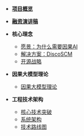 * [**项目概览**](/)
* [**融资演讲稿**](PITCH_DECK.md)

* **核心理念**
  * [愿景：为什么需要因果AI](01-executive-summary/vision.md)
  * [解决方案：DiscoSCM](01-executive-summary/solution.md)
  * [开源战略](04-traction/open-source-strategy.md)

* **因果大模型理论**
  * [因果大模型理论](02-technology/causal_llm_construction_v3.md)

* **工程技术架构**
  * [核心技术突破](02-technology/breakthrough.md)
  * [系统架构](02-technology/architecture.md)
  * [技术路线图](02-technology/technical-roadmap.md)
